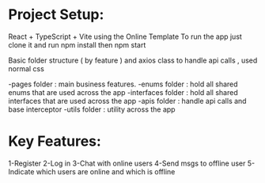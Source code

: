 # Project Setup:

React + TypeScript + Vite using the Online Template
To run the app just clone it and run npm install then npm start

Basic folder structure ( by feature ) and axios class to handle api calls , used normal css

-pages folder : main business features.
-enums folder : hold all shared enums that are used across the app
-interfaces folder : hold all shared interfaces that are used across the app
-apis folder : handle api calls and base interceptor
-utils folder : utility across the app

# Key Features:

1-Register
2-Log in
3-Chat with online users
4-Send msgs to offline user
5-Indicate which users are online and which is offline
